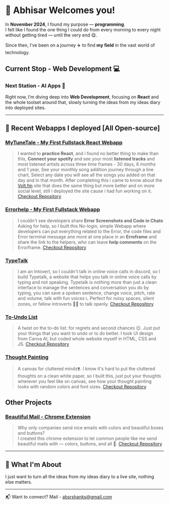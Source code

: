 # 💟 Abhisar Welcomes you!

In **November 2024**, I found my purpose — **programming**.  
I felt like I found the one thing I could do from every morning to every night without getting tired — until the very end 😋.

Since then, I’ve been on a journey ✈️ to find **my field** in the vast world of technology. 

## **Current Stop - Web Development 💻**
### Next Station - AI Apps 🤖

Right now, I’m diving deep into **Web Development**, focusing on **React** and the whole toolset around that, slowly turning the ideas from my ideas diary into deployed sites.

---

## 🚀 **Recent Webapps I deployed [All Open-source]**

### [MyTuneTale - My First Fullstack React Webapp](https://mytunetale.pythonanywhere.com)

> I wanted to **practice React**, and i found no better thing to make than this, **Connect your spotify** and see your most **listened tracks** and most listened artists across three time frames - 30 days, 6 months and 1 year, See your monthly song addition journey through a line chart, Select any date you will see all the songs you added on that day and in that month. After completing this i came to know about the [Volt.fm](https://volt.fm/) site that does the same thing but more better and on more social level, still i deployed the site cause i had fun working on it. [Checkout Repository](https://github.com/abhisarxverma/MyTuneTale)

### [Errorhelp - My First Fullstack Webapp](https://errorhelp.pythonanywhere.com)

> I couldn't see developers share **Error Screenshots and Code in Chats** Asking for help, so I built this No-login, simple Webapp where developers can put everything related to the Error, the code files and Error terminal message ane more at one place in an **Erroframe** and share the link to the helpers, who can leave **help comments** on the Errorframe. [Checkout Repository](https://github.com/abhisarxverma/Errorhelp)

### [TypeTalk](http://typetalk.netlify.app)

> I am an Intovert, so I couldn't talk in online voice calls in discord, so I build Typetalk, a website that helps you talk in online voice calls by typing and not speaking. Typetalk is nothing more than just a clean interface to manage the sentences and conversation you do by typing, you can save a spoken sentence, change voice, pitch, rate and volume, talk with fun voices 📞. Perfect for noisy spaces, silent zones, or fellow introverts 😶‍🌫️ to talk openly. [Checkout Repository](https://github.com/abhisarxverma/TypeTalk) 

### [To-Undo List](https://to-undo-list.netlify.app)
> A twist on the to-do list: for regrets and second chances 😌. Just put your things that you want to undo or to do better. I took UI design from Canva AI, but coded whole website myself in HTML, CSS and JS. [Checkout Repository](https://github.com/abhisarxverma/To_Undo_List)

### [Thought Painting](https://thoughtpainting.netlify.app)
> A canvas for cluttered minds❣️. I know it's hard to put the cluttered thoughts on a clean white paper, so I built this, just put your thoughts wherever you feel like on canvas, see how your thought painting looks with random colors and font sizes. [Checkout Repository](https://github.com/abhisarxverma/Thought_Painting)

## Other Projects

### [Beautiful Mail - Chrome Extension](https://github.com/abhisarxverma/Beautful_mail.git)
> Why only companies send nice emails with colors and beautiful boxes and buttons?  
I created this chrome extension to let common people like me send beautiful mails with — colors, buttons, and all 💌.
[Checkout Repository](https://github.com/abhisarxverma/Beautiful_Mail)

---

## 🧭 What I'm About

I just want to turn all the ideas from my ideas diary to a live site, nothing else matters.

---

📬 Want to connect? 
Mail - absrshanks@gmail.com
